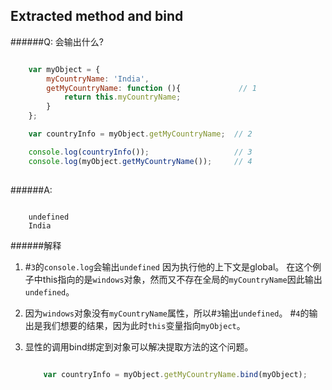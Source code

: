 ## Extracted method and bind

######Q: 会输出什么?

```js

	var myObject = {
    	myCountryName: 'India',
    	getMyCountryName: function (){			   // 1
        	return this.myCountryName;
    	}
	};

	var countryInfo = myObject.getMyCountryName;  // 2

	console.log(countryInfo());	                  // 3
	console.log(myObject.getMyCountryName());	  // 4
	
```

######A: 

```	
	
	undefined
	India	

```

######解释

1. #`3`的`console.log`会输出`undefined` 因为执行他的上下文是global。 在这个例子中this指向的是`windows`对象，然而又不存在全局的`myCountryName`因此输出`undefined`。
2. 因为`windows`对象没有`myCountryName`属性，所以#`3`输出`undefined`。 #`4`的输出是我们想要的结果，因为此时`this`变量指向`myObject`。
3. 显性的调用bind绑定到对象可以解决提取方法的这个问题。

	```js
		
		var countryInfo = myObject.getMyCountryName.bind(myObject);
		
	``` 
